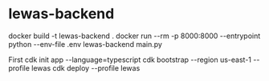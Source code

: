 # lewas-backend

docker build -t lewas-backend .
docker run --rm -p 8000:8000 --entrypoint python --env-file .env lewas-backend main.py

First
cdk init app --language=typescript
cdk bootstrap --region us-east-1 --profile lewas
cdk deploy --profile lewas
